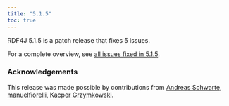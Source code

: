 ```yaml
---
title: "5.1.5"
toc: true
---
```

RDF4J 5.1.5 is a patch release that fixes 5 issues.

For a complete overview, see [all issues fixed in 5.1.5](https://github.com/eclipse/rdf4j/milestone/121?closed=1).

### Acknowledgements

This release was made possible by contributions from [Andreas Schwarte](https://github.com/aschwarte10), [manuelfiorelli](https://github.com/manuelfiorelli), [Kacper Grzymkowski](https://github.com/niegrzybkowski).
